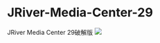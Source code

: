 # JRiver-Media-Center-29
JRiver Media Center 29破解版
<img src='https://jriver.com/images/header/logo.png'>
